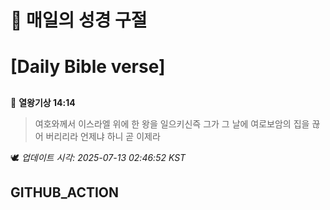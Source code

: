 # 🙏 매일의 성경 구절
# [Daily Bible verse]
##
<!-- START_BIBLE_VERSE -->
📖 **열왕기상 14:14**
> 여호와께서 이스라엘 위에 한 왕을 일으키신즉 그가 그 날에 여로보암의 집을 끊어 버리리라 언제냐 하니 곧 이제라

🕊️ _업데이트 시각: 2025-07-13 02:46:52 KST_
  <!-- END_BIBLE_VERSE -->
## GITHUB_ACTION
